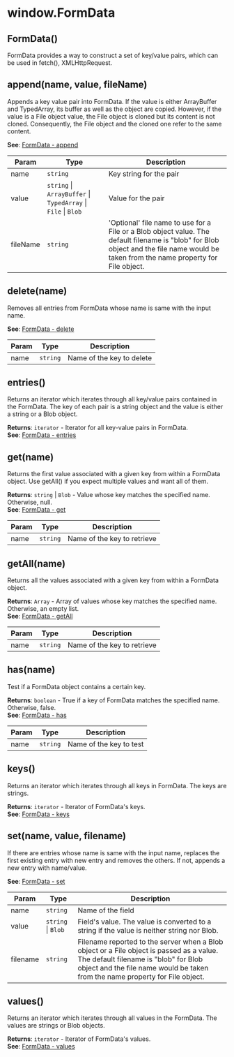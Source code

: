 
<a name="module-global--formdata" id="module-global--formdata"></a>

# window.FormData


<a name="new-module-global--formdata-new" id="new-module-global--formdata-new"></a>

## FormData()
FormData provides a way to construct a set of key/value pairs, which can be used in fetch(), XMLHttpRequest.



<a name="module-global--formdata-append" id="module-global--formdata-append"></a>

## append(name, value, fileName)
Appends a key value pair into FormData.
If the value is either ArrayBuffer and TypedArray, its buffer as well as the object are copied.
However, if the value is a File object value, the File object is cloned but its content is not cloned.
Consequently, the File object and the cloned one refer to the same content.

**See**: [FormData - append](https://developer.mozilla.org/en-US/docs/Web/API/FormData/append)  

| Param | Type | Description |
| --- | --- | --- |
| name | `string` | Key string for the pair |
| value | `string` \| `ArrayBuffer` \| `TypedArray` \| `File` \| `Blob` | Value for the pair |
| fileName | `string` | 'Optional' file name to use for a File or a Blob object value. The default filename is "blob" for Blob object and the file name would be taken from the name property for File object. |



<a name="module-global--formdata-delete" id="module-global--formdata-delete"></a>

## delete(name)
Removes all entries from FormData whose name is same with the input name.

**See**: [FormData - delete](https://developer.mozilla.org/en-US/docs/Web/API/FormData/delete)  

| Param | Type | Description |
| --- | --- | --- |
| name | `string` | Name of the key to delete |



<a name="module-global--formdata-entries" id="module-global--formdata-entries"></a>

## entries()
Returns an iterator which iterates through all key/value pairs contained in the FormData.
The key of each pair is a string object and the value is either a string or a Blob object.

**Returns**: `iterator` - Iterator for all key-value pairs in FormData.  
**See**: [FormData - entries](https://developer.mozilla.org/en-US/docs/Web/API/FormData/entries)  


<a name="module-global--formdata-get" id="module-global--formdata-get"></a>

## get(name)
Returns the first value associated with a given key from within a FormData object.
Use getAll() if you expect multiple values and want all of them.

**Returns**: `string` \| `Blob` - Value whose key matches the specified name. Otherwise, null.  
**See**: [FormData - get](https://developer.mozilla.org/en-US/docs/Web/API/FormData/get)  

| Param | Type | Description |
| --- | --- | --- |
| name | `string` | Name of the key to retrieve |



<a name="module-global--formdata-getall" id="module-global--formdata-getall"></a>

## getAll(name)
Returns all the values associated with a given key from within a FormData object.

**Returns**: `Array` - Array of values whose key matches the specified name. Otherwise, an empty list.  
**See**: [FormData - getAll](https://developer.mozilla.org/en-US/docs/Web/API/FormData/getAll)  

| Param | Type | Description |
| --- | --- | --- |
| name | `string` | Name of the key to retrieve |



<a name="module-global--formdata-has" id="module-global--formdata-has"></a>

## has(name)
Test if a FormData object contains a certain key.

**Returns**: `boolean` - True if a key of FormData matches the specified name. Otherwise, false.  
**See**: [FormData - has](https://developer.mozilla.org/en-US/docs/Web/API/FormData/has)  

| Param | Type | Description |
| --- | --- | --- |
| name | `string` | Name of the key to test |



<a name="module-global--formdata-keys" id="module-global--formdata-keys"></a>

## keys()
Returns an iterator which iterates through all keys in FormData.
The keys are strings.

**Returns**: `iterator` - Iterator of FormData's keys.  
**See**: [FormData - keys](https://developer.mozilla.org/en-US/docs/Web/API/FormData/keys)  


<a name="module-global--formdata-set" id="module-global--formdata-set"></a>

## set(name, value, filename)
If there are entries whose name is same with the input name,
replaces the first existing entry with new entry and removes the others.
If not, appends a new entry with name/value.

**See**: [FormData - set](https://developer.mozilla.org/en-US/docs/Web/API/FormData/set)  

| Param | Type | Description |
| --- | --- | --- |
| name | `string` | Name of the field |
| value | `string` \| `Blob` | Field's value. The value is converted to a string if the value is neither string nor Blob. |
| filename | `string` | Filename reported to the server when a Blob object or a File object is passed as a value.      The default filename is "blob" for Blob object and the file name would be taken from the name property for File object. |



<a name="module-global--formdata-values" id="module-global--formdata-values"></a>

## values()
Returns an iterator which iterates through all values in the FormData.
The values are strings or Blob objects.

**Returns**: `iterator` - Iterator of FormData's values.  
**See**: [FormData - values](https://developer.mozilla.org/en-US/docs/Web/API/FormData/values)  

  